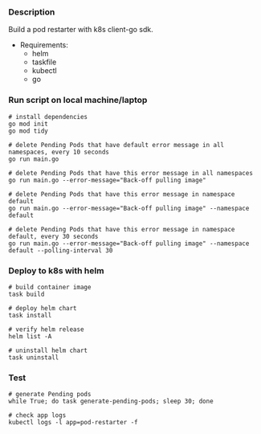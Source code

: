 ### Description

Build a pod restarter with k8s client-go sdk.

* Requirements:
    * helm
    * taskfile
    * kubectl
    * go


### Run script on local machine/laptop

```
# install dependencies
go mod init
go mod tidy

# delete Pending Pods that have default error message in all namespaces, every 10 seconds
go run main.go

# delete Pending Pods that have this error message in all namespaces
go run main.go --error-message="Back-off pulling image"

# delete Pending Pods that have this error message in namespace default
go run main.go --error-message="Back-off pulling image" --namespace default

# delete Pending Pods that have this error message in namespace default, every 30 seconds
go run main.go --error-message="Back-off pulling image" --namespace default --polling-interval 30
```

### Deploy to k8s with helm

```
# build container image
task build

# deploy helm chart
task install

# verify helm release
helm list -A

# uninstall helm chart
task uninstall
```

### Test 

```
# generate Pending pods
while True; do task generate-pending-pods; sleep 30; done

# check app logs
kubectl logs -l app=pod-restarter -f
```
